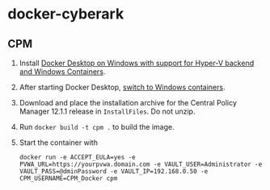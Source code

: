 # docker-cyberark

## CPM

1. Install [Docker Desktop on Windows with support for Hyper-V backend and Windows Containers](https://docs.docker.com/desktop/install/windows-install/#hyper-v-backend-and-windows-containers).
1. After starting Docker Desktop, [switch to Windows containers](https://docs.docker.com/desktop/faqs/windowsfaqs/#how-do-i-switch-between-windows-and-linux-containers).
1. Download and place the installation archive for the Central Policy Manager 12.1.1 release in `InstallFiles`. Do not unzip.
1. Run `docker build -t cpm .` to build the image.
1. Start the container with

   ```docker
   docker run -e ACCEPT_EULA=yes -e PVWA_URL=https://yourpvwa.domain.com -e VAULT_USER=Administrator -e VAULT_PASS=@dminPassword -e VAULT_IP=192.168.0.50 -e CPM_USERNAME=CPM_Docker cpm
   ```
